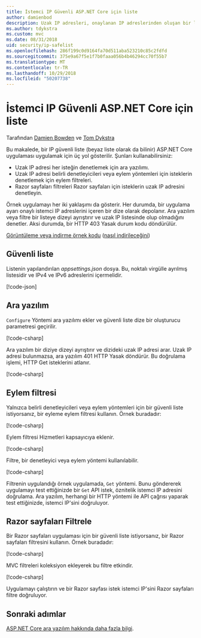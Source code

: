 ```yaml
---
title: İstemci IP Güvenli ASP.NET Core için liste
author: damienbod
description: Uzak IP adresleri, onaylanan IP adreslerinden oluşan bir liste karşı doğrulamak için bir ara yazılım ya da eylem filtreleri yazmayı öğrenin.
ms.author: tdykstra
ms.custom: mvc
ms.date: 08/31/2018
uid: security/ip-safelist
ms.openlocfilehash: 286f199c0d9164fa70d511aba523210c85c2fdfd
ms.sourcegitcommit: 375e9a67f5e1f7b0faaa056b4b46294cc70f55b7
ms.translationtype: MT
ms.contentlocale: tr-TR
ms.lasthandoff: 10/29/2018
ms.locfileid: "50207738"
---
```

# <a name="client-ip-safelist-for-aspnet-core"></a>İstemci IP Güvenli ASP.NET Core için liste

Tarafından [Damien Bowden](https://twitter.com/damien_bod) ve [Tom Dykstra](https://github.com/tdykstra)
 
Bu makalede, bir IP güvenli liste (beyaz liste olarak da bilinir) ASP.NET Core uygulaması uygulamak için üç yol gösterilir. Şunları kullanabilirsiniz:

* Uzak IP adresi her isteğin denetlemek için ara yazılımı.
* Uzak IP adresi belirli denetleyicileri veya eylem yöntemleri için isteklerin denetlemek için eylem filtreleri.
* Razor sayfaları filtreleri Razor sayfaları için isteklerin uzak IP adresini denetleyin.

Örnek uygulamayı her iki yaklaşımı da gösterir. Her durumda, bir uygulama ayarı onaylı istemci IP adreslerini içeren bir dize olarak depolanır. Ara yazılım veya filtre bir listeye dizeyi ayrıştırır ve uzak IP listesinde olup olmadığını denetler. Aksi durumda, bir HTTP 403 Yasak durum kodu döndürülür.

[Görüntüleme veya indirme örnek kodu](https://github.com/aspnet/Docs/tree/master/aspnetcore/security/ip-safelist/samples/2.x/ClientIpAspNetCore) ([nasıl indirileceğini](xref:index#how-to-download-a-sample))

## <a name="the-safelist"></a>Güvenli liste

Listenin yapılandırılan *appsettings.json* dosya. Bu, noktalı virgülle ayrılmış listesidir ve IPv4 ve IPv6 adreslerini içermelidir.

[!code-json[](ip-safelist/samples/2.x/ClientIpAspNetCore/appsettings.json?highlight=2)]

## <a name="middleware"></a>Ara yazılım

`Configure` Yöntemi ara yazılımı ekler ve güvenli liste dize bir oluşturucu parametresi geçirilir.

[!code-csharp[](ip-safelist/samples/2.x/ClientIpAspNetCore/Startup.cs?name=snippet_Configure&highlight=7)]

Ara yazılım bir diziye dizeyi ayrıştırır ve dizideki uzak IP adresi arar. Uzak IP adresi bulunmazsa, ara yazılım 401 HTTP Yasak döndürür. Bu doğrulama işlemi, HTTP Get isteklerini atlanır.

[!code-csharp[](ip-safelist/samples/2.x/ClientIpAspNetCore/AdminSafeListMiddleware.cs?name=snippet_ClassOnly)]

## <a name="action-filter"></a>Eylem filtresi

Yalnızca belirli denetleyicileri veya eylem yöntemleri için bir güvenli liste istiyorsanız, bir eyleme eylem filtresi kullanın. Örnek buradadır: 

[!code-csharp[](ip-safelist/samples/2.x/ClientIpAspNetCore/Filters/ClientIdCheckFilter.cs)]

Eylem filtresi Hizmetleri kapsayıcıya eklenir.

[!code-csharp[](ip-safelist/samples/2.x/ClientIpAspNetCore/Startup.cs?name=snippet_ConfigureServices&highlight=3)]

Filtre, bir denetleyici veya eylem yöntemi kullanılabilir.

[!code-csharp[](ip-safelist/samples/2.x/ClientIpAspNetCore/Controllers/ValuesController.cs?name=snippet_Filter&highlight=1)]

Filtrenin uygulandığı örnek uygulamada, `Get` yöntemi. Bunu göndererek uygulamayı test ettiğinizde bir `Get` API istek, öznitelik istemci IP adresini doğrulama. Ara yazılım, herhangi bir HTTP yöntemi ile API çağrısı yaparak test ettiğinizde, istemci IP'sini doğruluyor.

## <a name="razor-pages-filter"></a>Razor sayfaları Filtrele 

Bir Razor sayfaları uygulaması için bir güvenli liste istiyorsanız, bir Razor sayfaları filtresini kullanın. Örnek buradadır: 

[!code-csharp[](ip-safelist/samples/2.x/ClientIpAspNetCore/Filters/ClientIdCheckPageFilter.cs)]

MVC filtreleri koleksiyon ekleyerek bu filtre etkindir.

[!code-csharp[](ip-safelist/samples/2.x/ClientIpAspNetCore/Startup.cs?name=snippet_ConfigureServices&highlight=7-9)]

Uygulamayı çalıştırın ve bir Razor sayfası istek istemci IP'sini Razor sayfaları filtre doğruluyor.

## <a name="next-steps"></a>Sonraki adımlar

[ASP.NET Core ara yazılım hakkında daha fazla bilgi](xref:fundamentals/middleware/index).
